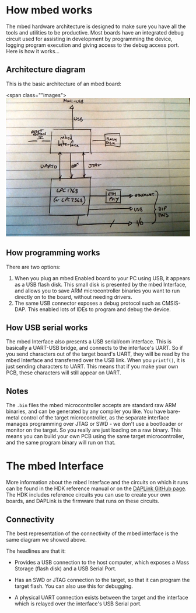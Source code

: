 # How mbed works

The mbed hardware architecture is designed to make sure you have all the tools and utilities to be productive. Most boards have an integrated debug circuit used for assisting in development by programming the device, logging program execution and giving access to the debug access port. Here is how it works...

## Architecture diagram

This is the basic architecture of an mbed board:

<span class=""images">![](images/mbed_internals.jpg)</span>

## How programming works

There are two options:

1. When you plug an mbed Enabled board to your PC using USB, it appears as a USB flash disk. This small disk is presented by the mbed Interface, and allows you to save ARM microcontroller binaries you want to run directly on to the board, without needing drivers.
2. The same USB connector exposes a debug protocol such as CMSIS-DAP. This enabled lots of IDEs to program and debug the device.

## How USB serial works

The mbed Interface also presents a USB serial/com interface. This is basically a UART-USB bridge, and connects to the interface's UART. So if you send characters out of the target board's UART, they will be read by the mbed Interface and transferred over the USB link. When you ``printf()``, it is just sending characters to UART. This means that if you make your own PCB, these characters will still appear on UART.

## Notes

The ``.bin`` files the mbed microcontroller accepts are standard raw ARM binaries, and can be generated by any compiler you like. You have bare-metal control of the target microcontroller, as the separate interface manages programming over JTAG or SWD - we don't use a bootloader or monitor on the target. So you really are just loading on a raw binary. This means you can build your own PCB using the same target microcontroller, and the same program binary will run on that. 


# The mbed Interface

More information about the mbed Interface and the circuits on which it runs can be found in the HDK reference manual or on the [DAPLink GitHub page](https://github.com/ARMmbed/DAPLink/blob/master/README.md). The HDK includes reference circuits you can use to create your own boards, and DAPLink is the firmware that runs on these circuits.

## Connectivity

The best representation of the connectivity of the mbed interface is the same diagram we showed above.

The headlines are that it:

- Provides a USB connection to the host computer, which exposes a Mass Storage (flash disk) and a USB Serial Port.

- Has an SWD or JTAG connection to the target, so that it can program the target flash. You can also use this for debugging.

- A physical UART connection exists between the target and the interface which is relayed over the interface's USB Serial port.

